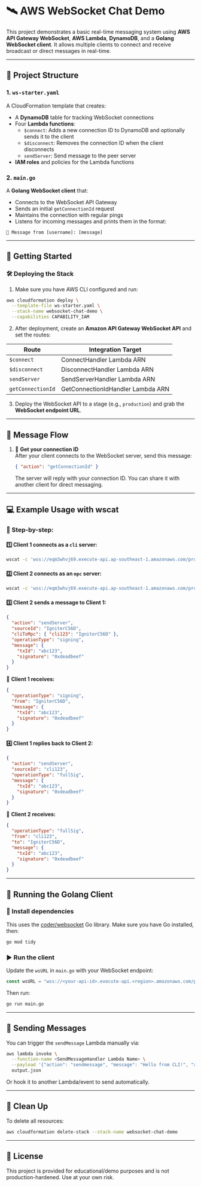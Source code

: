 # 🛰️ AWS WebSocket Chat Demo

This project demonstrates a basic real-time messaging system using **AWS API Gateway WebSocket**, **AWS Lambda**, **DynamoDB**, and a **Golang WebSocket client**. It allows multiple clients to connect and receive broadcast or direct messages in real-time.

---

## 🧱 Project Structure

### 1. `ws-starter.yaml`
A CloudFormation template that creates:

- A **DynamoDB** table for tracking WebSocket connections
- Four **Lambda functions**:
  - `$connect`: Adds a new connection ID to DynamoDB and optionally sends it to the client
  - `$disconnect`: Removes the connection ID when the client disconnects
  - `sendServer`: Send message to the peer server
- **IAM roles** and policies for the Lambda functions

### 2. `main.go`
A **Golang WebSocket client** that:
- Connects to the WebSocket API Gateway
- Sends an initial `getConnectionId` request
- Maintains the connection with regular pings
- Listens for incoming messages and prints them in the format:

```
📨 Message from [username]: [message]
```

---

## 🚀 Getting Started

### 🛠 Deploying the Stack

1. Make sure you have AWS CLI configured and run:

```bash
aws cloudformation deploy \
  --template-file ws-starter.yaml \
  --stack-name websocket-chat-demo \
  --capabilities CAPABILITY_IAM
```

2. After deployment, create an **Amazon API Gateway WebSocket API** and set the routes:

| Route             | Integration Target                |
|-------------------|-----------------------------------|
| `$connect`        | ConnectHandler Lambda ARN         |
| `$disconnect`     | DisconnectHandler Lambda ARN      |
| `sendServer`      | SendServerHandler Lambda ARN      |
| `getConnectionId` | GetConnectionIdHandler Lambda ARN |

3. Deploy the WebSocket API to a stage (e.g., `production`) and grab the **WebSocket endpoint URL**.

---

## 🔄 Message Flow

1. 🔎 **Get your connection ID**  
   After your client connects to the WebSocket server, send this message:

   ```json
   { "action": "getConnectionId" }
   ```

   The server will reply with your connection ID. You can share it with another client for direct messaging.

---

## 💻 Example Usage with wscat

### 🧪 Step-by-step:

#### 1️⃣ Client 1 connects as a `cli` server:
```bash
wscat -c 'wss://eqm3whvj69.execute-api.ap-southeast-1.amazonaws.com/production?type=cli&cliId=cli123' -H "Authorization: Allow"
```

#### 2️⃣ Client 2 connects as an `mpc` server:
```bash
wscat -c 'wss://eqm3whvj69.execute-api.ap-southeast-1.amazonaws.com/production?type=mpc&mpcId=IgniterC56D' -H "Authorization: Allow"
```

#### 3️⃣ Client 2 sends a message to Client 1:
```json
{
  "action": "sendServer",
  "sourceId": "IgniterC56D",
  "cliToMpc": { "cli123": "IgniterC56D" },
  "operationType": "signing",
  "message": {
    "txId": "abc123",
    "signature": "0xdeadbeef"
  }
}
```

🔁 **Client 1 receives:**
```json
{
  "operationType": "signing",
  "from": "IgniterC56D",
  "message": {
    "txId": "abc123",
    "signature": "0xdeadbeef"
  }
}
```

#### 4️⃣ Client 1 replies back to Client 2:
```json
{
  "action": "sendServer",
  "sourceId": "cli123",
  "operationType": "fullSig",
  "message": {
    "txId": "abc123",
    "signature": "0xdeadbeef"
  }
}
```

🔁 **Client 2 receives:**
```json
{
  "operationType": "fullSig",
  "from": "cli123",
  "to": "IgniterC56D",
  "message": {
    "txId": "abc123",
    "signature": "0xdeadbeef"
  }
}
```

---

## 💬 Running the Golang Client

### 🔧 Install dependencies

This uses the [coder/websocket](https://github.com/coder/websocket) Go library. Make sure you have Go installed, then:

```bash
go mod tidy
```

### ▶️ Run the client

Update the `wsURL` in `main.go` with your WebSocket endpoint:

```go
const wsURL = "wss://<your-api-id>.execute-api.<region>.amazonaws.com/production/"
```

Then run:

```bash
go run main.go
```

---

## 📡 Sending Messages

You can trigger the `sendMessage` Lambda manually via:

```bash
aws lambda invoke \
  --function-name <SendMessageHandler Lambda Name> \
  --payload '{"action": "sendmessage", "message": "Hello from CLI!", "apigw_endpoint": "https://<your-api-id>.execute-api.<region>.amazonaws.com/production"}' \
  output.json
```

Or hook it to another Lambda/event to send automatically.

---

## 🧼 Clean Up

To delete all resources:

```bash
aws cloudformation delete-stack --stack-name websocket-chat-demo
```

---

## 📝 License

This project is provided for educational/demo purposes and is not production-hardened. Use at your own risk.
